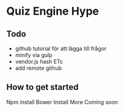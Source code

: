 Quiz Engine Hype
====================

## Todo
- github tutorial för att lägga till frågor
- minify via gulp
- vendor.js hash ETc
- add remote github

## How to get started
Npm install
Bower Install
More Coming soon